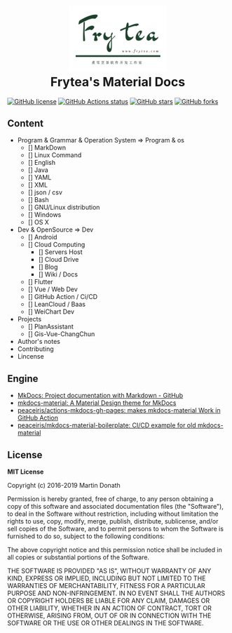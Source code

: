 <h1 align="center">
<img src="https://raw.githubusercontent.com/songtianlun/frytea-docs/master/docs/assets/images/Frytea-logo-green-3x.png" alt="Frytea logo" width="223">
<br>Frytea's Material Docs
</h1>


[![GitHub license](https://img.shields.io/github/license/songtianlun/frytea-docs)](https://github.com/songtianlun/frytea-docs/blob/master/LICENSE)
[![GitHub Actions status](https://github.com/songtianlun/frytea-docs/workflows/github%20pages/badge.svg)](https://github.com/songtianlun/frytea-docs/actions)
[![GitHub stars](https://img.shields.io/github/stars/songtianlun/frytea-docs)](https://github.com/songtianlun/frytea-docs/stargazers)
[![GitHub forks](https://img.shields.io/github/forks/songtianlun/frytea-docs)](https://github.com/songtianlun/frytea-docs/network)

<!-- https://shields.io/ -->
<!-- https://microbadger.com/ -->

## Content

- Program & Grammar & Operation System => Program & os
  - [] MarkDown
  - [] Linux Command
  - [] English
  - [] Java
  - [] YAML
  - [] XML
  - [] json / csv
  - [] Bash
  - [] GNU/Linux distribution
  - [] Windows
  - [] OS X
- Dev & OpenSource => Dev
  - [] Android
  - [] Cloud Computing
    - [] Servers Host
    - [] Cloud Drive
    - [] Blog
    - [] Wiki / Docs
  - [] Flutter
  - [] Vue / Web Dev
  - [] GitHub Action / Ci/CD
  - [] LeanCloud / Baas
  - [] WeiChart Dev
- Projects
  - [] PlanAssistant
  - [] Gis-Vue-ChangChun
- Author's notes
- Contributing
- Lincense
  
## Engine

- [MkDocs: Project documentation with Markdown - GitHub]
- [mkdocs-material: A Material Design theme for MkDocs]
- [peaceiris/actions-mkdocs-gh-pages: makes mkdocs-material Work in GitHub Action]
- [peaceiris/mkdocs-material-boilerplate: CI/CD example for old mkdocs-material]

[MkDocs: Project documentation with Markdown - GitHub]: https://www.mkdocs.org
[mkdocs-material: A Material Design theme for MkDocs]: https://squidfunk.github.io/mkdocs-material/
[peaceiris/actions-mkdocs-gh-pages: makes mkdocs-material Work in GitHub Action]: https://github.com/peaceiris/actions-mkdocs-gh-pages
[peaceiris/mkdocs-material-boilerplate: CI/CD example for old mkdocs-material]: https://github.com/peaceiris/mkdocs-material-boilerplate

## License

**MIT License**

Copyright (c) 2016-2019 Martin Donath

Permission is hereby granted, free of charge, to any person obtaining a copy
of this software and associated documentation files (the "Software"), to
deal in the Software without restriction, including without limitation the
rights to use, copy, modify, merge, publish, distribute, sublicense, and/or
sell copies of the Software, and to permit persons to whom the Software is
furnished to do so, subject to the following conditions:

The above copyright notice and this permission notice shall be included in
all copies or substantial portions of the Software.

THE SOFTWARE IS PROVIDED "AS IS", WITHOUT WARRANTY OF ANY KIND, EXPRESS OR
IMPLIED, INCLUDING BUT NOT LIMITED TO THE WARRANTIES OF MERCHANTABILITY,
FITNESS FOR A PARTICULAR PURPOSE AND NON-INFRINGEMENT. IN NO EVENT SHALL THE
AUTHORS OR COPYRIGHT HOLDERS BE LIABLE FOR ANY CLAIM, DAMAGES OR OTHER
LIABILITY, WHETHER IN AN ACTION OF CONTRACT, TORT OR OTHERWISE, ARISING
FROM, OUT OF OR IN CONNECTION WITH THE SOFTWARE OR THE USE OR OTHER DEALINGS
IN THE SOFTWARE.
